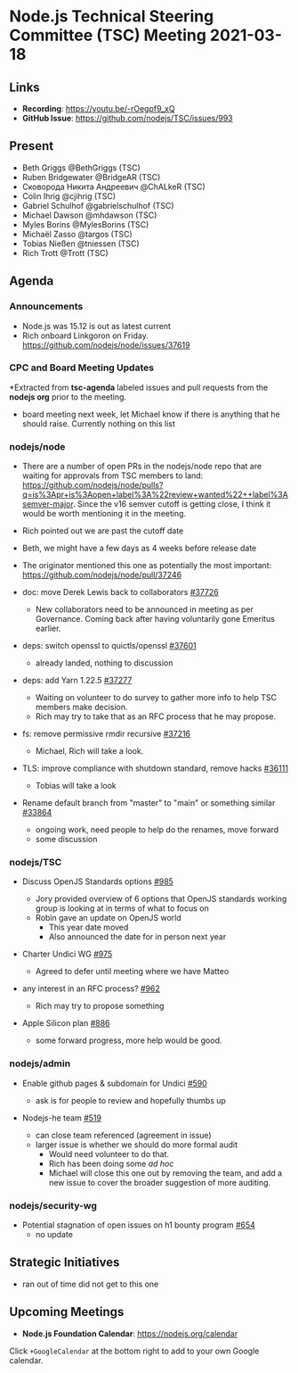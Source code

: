 # Node.js Technical Steering Committee (TSC) Meeting 2021-03-18

## Links

* **Recording**: https://youtu.be/-rOegpf9_xQ
* **GitHub Issue**: https://github.com/nodejs/TSC/issues/993

## Present

* Beth Griggs @BethGriggs (TSC)
* Ruben Bridgewater @BridgeAR (TSC)
* Сковорода Никита Андреевич @ChALkeR (TSC)
* Colin Ihrig @cjihrig (TSC)
* Gabriel Schulhof @gabrielschulhof (TSC)
* Michael Dawson @mhdawson (TSC)
* Myles Borins @MylesBorins (TSC)
* Michaël Zasso @targos (TSC)
* Tobias Nießen @tniessen (TSC)
* Rich Trott @Trott (TSC)

## Agenda

### Announcements

* Node.js was 15.12 is out as latest current
* Rich onboard Linkgoron on Friday. https://github.com/nodejs/node/issues/37619

### CPC and Board Meeting Updates

*Extracted from **tsc-agenda** labeled issues and pull requests from the **nodejs org** prior to the meeting.

* board meeting next week, let Michael know if there is anything that he should raise. Currently
  nothing on this list

### nodejs/node

* There are a number of open PRs in the nodejs/node repo that are waiting for approvals from TSC members to land: https://github.com/nodejs/node/pulls?q=is%3Apr+is%3Aopen+label%3A%22review+wanted%22++label%3Asemver-major. Since the v16 semver cutoff is getting close, I think it would be worth mentioning it in the meeting.
* Rich pointed out we are past the cutoff date
* Beth, we might have a few days as 4 weeks before release date
* The originator mentioned this one as potentially the most important: https://github.com/nodejs/node/pull/37246

* doc: move Derek Lewis back to collaborators [#37726](https://github.com/nodejs/node/pull/37726)
  * New collaborators need to be announced in meeting as per Governance. Coming back after
    having voluntarily gone Emeritus earlier.

* deps: switch openssl to quictls/openssl [#37601](https://github.com/nodejs/node/pull/37601)
  * already landed, nothing to discussion

* deps: add Yarn 1.22.5 [#37277](https://github.com/nodejs/node/pull/37277)
  * Waiting on volunteer to do survey to gather more info to help TSC members make decision.
  * Rich may try to take that as an RFC process that he may propose.

* fs: remove permissive rmdir recursive [#37216](https://github.com/nodejs/node/pull/37216)
  * Michael, Rich will take a look.

* TLS: improve compliance with shutdown standard, remove hacks [#36111](https://github.com/nodejs/node/pull/36111)
  * Tobias will take a look

* Rename default branch from "master" to "main" or something similar [#33864](https://github.com/nodejs/node/issues/33864)
  * ongoing work, need people to help do the renames, move forward
  * some discussion

### nodejs/TSC

* Discuss OpenJS Standards options [#985](https://github.com/nodejs/TSC/issues/985)
  * Jory provided overview of 6 options that OpenJS standards working group is looking at in
    terms of what to focus on
  * Robin gave an update on OpenJS world
    * This year date moved
    * Also announced the date for in person next year

* Charter Undici WG [#975](https://github.com/nodejs/TSC/pull/975)
  * Agreed to defer until meeting where we have Matteo

* any interest in an RFC process? [#962](https://github.com/nodejs/TSC/issues/962)
  * Rich may try to propose something

* Apple Silicon plan [#886](https://github.com/nodejs/TSC/issues/886)
  * some forward progress, more help would be good.

### nodejs/admin

* Enable github pages & subdomain for Undici [#590](https://github.com/nodejs/admin/issues/590)
  * ask is for people to review and hopefully thumbs up

* Nodejs-he team [#519](https://github.com/nodejs/admin/issues/519)
  * can close team referenced (agreement in issue)
  * larger issue is whether we should do more formal audit
    * Would need volunteer to do that.
    * Rich has been doing some _ad hoc_
    * Michael will close this one out by removing the team, and add a new issue to cover the
      broader suggestion of more auditing.

### nodejs/security-wg

* Potential stagnation of open issues on h1 bounty program [#654](https://github.com/nodejs/security-wg/issues/654)
  * no update

## Strategic Initiatives
* ran out of time did not get to this one

## Upcoming Meetings

* **Node.js Foundation Calendar**: https://nodejs.org/calendar

Click `+GoogleCalendar` at the bottom right to add to your own Google calendar.
